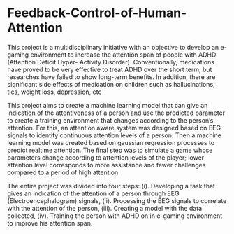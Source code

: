 # Feedback-Control-of-Human-Attention

This project is a multidisciplinary initiative with an objective to develop an e-gaming
environment to increase the attention span of people with ADHD (Attention Deficit Hyper-
Activity Disorder). Conventionally, medications have proved to be very effective to treat ADHD
over the short term, but researches have failed to show long-term benefits. In addition, there
are significant side effects of medication on children such as hallucinations, tics, weight loss,
depression, etc

This project aims to create a machine learning model that can give an indication of the
attentiveness of a person and use the predicted parameter to create a training environment
that changes according to the person’s attention. For this, an attention aware system was
designed based on EEG signals to identify continuous attention levels of a person. Then a
machine learning model was created based on gaussian regression processes to predict realtime
attention. The final step was to simulate a game whose parameters change according to
attention levels of the player; lower attention level corresponds to more assistance and fewer
challenges compared to a period of high attention

The entire project was divided into four steps:
(i). Developing a task that gives an indication of the attention of a person through EEG
(Electroencephalogram) signals,
(ii). Processing the EEG signals to correlate with the attention of the person,
(iii). Creating a model with the data collected,
(iv). Training the person with ADHD on in e-gaming environment to improve his attention span.
